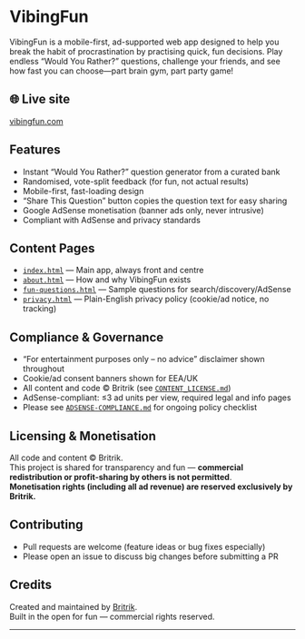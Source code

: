 # VibingFun

VibingFun is a mobile-first, ad-supported web app designed to help you break the habit of procrastination by practising quick, fun decisions. Play endless “Would You Rather?” questions, challenge your friends, and see how fast you can choose—part brain gym, part party game!

## 🌐 Live site
[vibingfun.com](https://vibingfun.com)

## Features

- Instant “Would You Rather?” question generator from a curated bank
- Randomised, vote-split feedback (for fun, not actual results)
- Mobile-first, fast-loading design
- “Share This Question” button copies the question text for easy sharing
- Google AdSense monetisation (banner ads only, never intrusive)
- Compliant with AdSense and privacy standards

## Content Pages

- [`index.html`](index.html) — Main app, always front and centre
- [`about.html`](about.html) — How and why VibingFun exists
- [`fun-questions.html`](fun-questions.html) — Sample questions for search/discovery/AdSense
- [`privacy.html`](privacy.html) — Plain-English privacy policy (cookie/ad notice, no tracking)

## Compliance & Governance

- “For entertainment purposes only – no advice” disclaimer shown throughout
- Cookie/ad consent banners shown for EEA/UK
- All content and code © Britrik (see [`CONTENT_LICENSE.md`](CONTENT_LICENSE.md))
- AdSense-compliant: ≤3 ad units per view, required legal and info pages
- Please see [`ADSENSE-COMPLIANCE.md`](ADSENSE-COMPLIANCE.md) for ongoing policy checklist

## Licensing & Monetisation

All code and content © Britrik.  
This project is shared for transparency and fun — **commercial redistribution or profit-sharing by others is not permitted**.  
**Monetisation rights (including all ad revenue) are reserved exclusively by Britrik.**

## Contributing

- Pull requests are welcome (feature ideas or bug fixes especially)
- Please open an issue to discuss big changes before submitting a PR

## Credits

Created and maintained by [Britrik](https://github.com/britrik).  
Built in the open for fun — commercial rights reserved.

---
